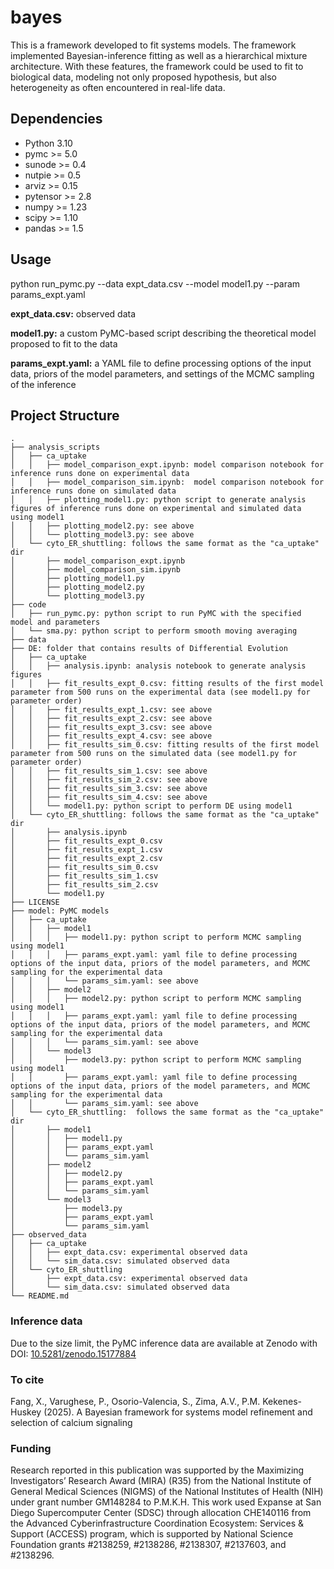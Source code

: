 # bayes

This is a framework developed to fit systems models. The framework implemented Bayesian-inference fitting as well as a hierarchical mixture architecture. With these features, the framework could be used to fit to biological data, modeling not only proposed hypothesis, but also heterogeneity as often encountered in real-life data.

## Dependencies
- Python 3.10
- pymc >= 5.0
- sunode >= 0.4
- nutpie >= 0.5
- arviz >= 0.15
- pytensor >= 2.8
- numpy >= 1.23
- scipy >= 1.10
- pandas >= 1.5

## Usage

python run_pymc.py --data expt_data.csv --model model1.py --param params_expt.yaml

**expt_data.csv:** observed data

**model1.py:** a custom PyMC-based script describing the theoretical model proposed to fit to the data

**params_expt.yaml:** a YAML file to define processing options of the input data, priors of the model parameters, and settings of the MCMC sampling of the inference


## Project Structure

```
.
├── analysis_scripts
│   ├── ca_uptake
│   │   ├── model_comparison_expt.ipynb: model comparison notebook for inference runs done on experimental data
│   │   ├── model_comparison_sim.ipynb:  model comparison notebook for inference runs done on simulated data
│   │   ├── plotting_model1.py: python script to generate analysis figures of inference runs done on experimental and simulated data using model1
│   │   ├── plotting_model2.py: see above
│   │   └── plotting_model3.py: see above
│   └── cyto_ER_shuttling: follows the same format as the "ca_uptake" dir
│       ├── model_comparison_expt.ipynb
│       ├── model_comparison_sim.ipynb
│       ├── plotting_model1.py
│       ├── plotting_model2.py
│       └── plotting_model3.py
├── code
│   ├── run_pymc.py: python script to run PyMC with the specified model and parameters
│   └── sma.py: python script to perform smooth moving averaging
├── data
├── DE: folder that contains results of Differential Evolution
│   ├── ca_uptake
│   │   ├── analysis.ipynb: analysis notebook to generate analysis figures
│   │   ├── fit_results_expt_0.csv: fitting results of the first model parameter from 500 runs on the experimental data (see model1.py for parameter order)
│   │   ├── fit_results_expt_1.csv: see above
│   │   ├── fit_results_expt_2.csv: see above
│   │   ├── fit_results_expt_3.csv: see above
│   │   ├── fit_results_expt_4.csv: see above
│   │   ├── fit_results_sim_0.csv: fitting results of the first model parameter from 500 runs on the simulated data (see model1.py for parameter order)
│   │   ├── fit_results_sim_1.csv: see above
│   │   ├── fit_results_sim_2.csv: see above
│   │   ├── fit_results_sim_3.csv: see above
│   │   ├── fit_results_sim_4.csv: see above
│   │   └── model1.py: python script to perform DE using model1
│   └── cyto_ER_shuttling: follows the same format as the "ca_uptake" dir
│       ├── analysis.ipynb
│       ├── fit_results_expt_0.csv
│       ├── fit_results_expt_1.csv
│       ├── fit_results_expt_2.csv
│       ├── fit_results_sim_0.csv
│       ├── fit_results_sim_1.csv
│       ├── fit_results_sim_2.csv
│       └── model1.py
├── LICENSE
├── model: PyMC models
│   ├── ca_uptake
│   │   ├── model1
│   │   │   ├── model1.py: python script to perform MCMC sampling using model1
│   │   │   ├── params_expt.yaml: yaml file to define processing options of the input data, priors of the model parameters, and MCMC sampling for the experimental data
│   │   │   └── params_sim.yaml: see above
│   │   ├── model2
│   │   │   ├── model2.py: python script to perform MCMC sampling using model1
│   │   │   ├── params_expt.yaml: yaml file to define processing options of the input data, priors of the model parameters, and MCMC sampling for the experimental data
│   │   │   └── params_sim.yaml: see above
│   │   └── model3
│   │       ├── model3.py: python script to perform MCMC sampling using model1
│   │       ├── params_expt.yaml: yaml file to define processing options of the input data, priors of the model parameters, and MCMC sampling for the experimental data
│   │       └── params_sim.yaml: see above
│   └── cyto_ER_shuttling:  follows the same format as the "ca_uptake" dir
│       ├── model1
│       │   ├── model1.py
│       │   ├── params_expt.yaml
│       │   └── params_sim.yaml
│       ├── model2
│       │   ├── model2.py
│       │   ├── params_expt.yaml
│       │   └── params_sim.yaml
│       └── model3
│           ├── model3.py
│           ├── params_expt.yaml
│           └── params_sim.yaml
├── observed_data
│   ├── ca_uptake
│   │   ├── expt_data.csv: experimental observed data
│   │   └── sim_data.csv: simulated observed data 
│   └── cyto_ER_shuttling
│       ├── expt_data.csv: experimental observed data
│       └── sim_data.csv: simulated observed data
└── README.md
```

### Inference data
Due to the size limit, the PyMC inference data are available at Zenodo with DOI: [10.5281/zenodo.15177884](https://doi.org/10.5281/zenodo.15177884)

### To cite
Fang, X., Varughese, P., Osorio-Valencia, S., Zima, A.V., P.M. Kekenes-Huskey (2025). A Bayesian framework for systems model refinement and selection of calcium signaling

### Funding
Research reported in this publication was supported by the Maximizing Investigators’ Research Award (MIRA) (R35) from the National Institute of General Medical Sciences (NIGMS) of the National Institutes of Health (NIH) under grant number GM148284 to P.M.K.H. 
This work used Expanse at San Diego Supercomputer Center (SDSC) through allocation CHE140116 from the Advanced Cyberinfrastructure Coordination Ecosystem: Services & Support (ACCESS) program, which is supported by National Science Foundation grants #2138259, #2138286, #2138307, #2137603, and #2138296.





